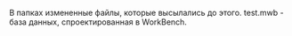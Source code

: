 В папках измененные файлы, которые высылались до этого.
test.mwb - база данных, спроектированная в WorkBench.
